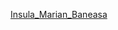 [Insula_Marian_Baneasa](https://3dviewer.net/#model=https://raw.githubusercontent.com/Kuziini-product/Insula_Marian_Baneasa/main/Insula.obj,https://raw.githubusercontent.com/Kuziini-product/Insula_Marian_Baneasa/main/Insula.mtl,https://raw.githubusercontent.com/Kuziini-product/Insula_Marian_Baneasa/main/K594_SU.jpg,https://raw.githubusercontent.com/Kuziini-product/Insula_Marian_Baneasa/main/U540_ST9.jpg)
